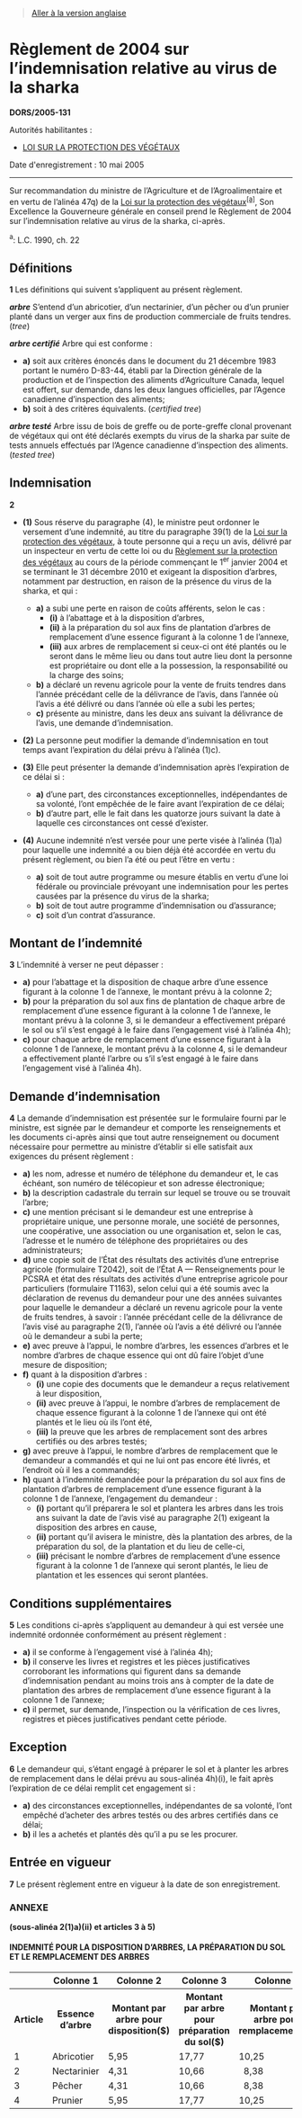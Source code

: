 > [Aller à la version anglaise](/en/Regulations/Statutory%20Orders%20and%20Regulations/2005/131.md)

# Règlement de 2004 sur l’indemnisation relative au virus de la sharka

**DORS/2005-131**

Autorités habilitantes : 
- [LOI SUR LA PROTECTION DES VÉGÉTAUX](/fr/Lois/Lois%20du%20Canada/1990/ch.%2022.md)

Date d'enregistrement : 10 mai 2005

----------

Sur recommandation du ministre de l’Agriculture et de l’Agroalimentaire et en vertu de l’alinéa 47q) de la [Loi sur la protection des végétaux](/fr/Lois/Lois%20du%20Canada/1990/ch.%2022.md)<sup><a href='#footnotea_f'>[a]</a></sup>, Son Excellence la Gouverneure générale en conseil prend le Règlement de 2004 sur l’indemnisation relative au virus de la sharka, ci-après.

<a name='footnotea_f'><sup>a</sup></a>: L.C. 1990, ch. 22<br />




## Définitions


**1** Les définitions qui suivent s’appliquent au présent règlement.

***arbre*** S’entend d’un abricotier, d’un nectarinier, d’un pêcher ou d’un prunier planté dans un verger aux fins de production commerciale de fruits tendres. (*tree*)

***arbre certifié*** Arbre qui est conforme :
- **a)** soit aux critères énoncés dans le document du 21 décembre 1983 portant le numéro D-83-44, établi par la Direction générale de la production et de l’inspection des aliments d’Agriculture Canada, lequel est offert, sur demande, dans les deux langues officielles, par l’Agence canadienne d’inspection des aliments;
- **b)** soit à des critères équivalents. (*certified tree*)

***arbre testé*** Arbre issu de bois de greffe ou de porte-greffe clonal provenant de végétaux qui ont été déclarés exempts du virus de la sharka par suite de tests annuels effectués par l’Agence canadienne d’inspection des aliments. (*tested tree*)




## Indemnisation


**2** 

- **(1)** Sous réserve du paragraphe (4), le ministre peut ordonner le versement d’une indemnité, au titre du paragraphe 39(1) de la [Loi sur la protection des végétaux](/fr/Lois/Lois%20du%20Canada/1990/ch.%2022.md), à toute personne qui a reçu un avis, délivré par un inspecteur en vertu de cette loi ou du [Règlement sur la protection des végétaux](/fr/Règlements/Décrets,%20ordonnances%20et%20règlements%20statutaires/95/212.md) au cours de la période commençant le 1<sup>er</sup> janvier 2004 et se terminant le 31 décembre 2010 et exigeant la disposition d’arbres, notamment par destruction, en raison de la présence du virus de la sharka, et qui :
	- **a)** a subi une perte en raison de coûts afférents, selon le cas :
		- **(i)** à l’abattage et à la disposition d’arbres,
		- **(ii)** à la préparation du sol aux fins de plantation d’arbres de remplacement d’une essence figurant à la colonne 1 de l’annexe,
		- **(iii)** aux arbres de remplacement si ceux-ci ont été plantés ou le seront dans le même lieu ou dans tout autre lieu dont la personne est propriétaire ou dont elle a la possession, la responsabilité ou la charge des soins;
	- **b)** a déclaré un revenu agricole pour la vente de fruits tendres dans l’année précédant celle de la délivrance de l’avis, dans l’année où l’avis a été délivré ou dans l’année où elle a subi les pertes;
	- **c)** présente au ministre, dans les deux ans suivant la délivrance de l’avis, une demande d’indemnisation.

- **(2)** La personne peut modifier la demande d’indemnisation en tout temps avant l’expiration du délai prévu à l’alinéa (1)c).

- **(3)** Elle peut présenter la demande d’indemnisation après l’expiration de ce délai si :
	- **a)** d’une part, des circonstances exceptionnelles, indépendantes de sa volonté, l’ont empêchée de le faire avant l’expiration de ce délai;
	- **b)** d’autre part, elle le fait dans les quatorze jours suivant la date à laquelle ces circonstances ont cessé d’exister.

- **(4)** Aucune indemnité n’est versée pour une perte visée à l’alinéa (1)a) pour laquelle une indemnité a ou bien déjà été accordée en vertu du présent règlement, ou bien l’a été ou peut l’être en vertu :
	- **a)** soit de tout autre programme ou mesure établis en vertu d’une loi fédérale ou provinciale prévoyant une indemnisation pour les pertes causées par la présence du virus de la sharka;
	- **b)** soit de tout autre programme d’indemnisation ou d’assurance;
	- **c)** soit d’un contrat d’assurance.




## Montant de l’indemnité


**3** L’indemnité à verser ne peut dépasser :
- **a)** pour l’abattage et la disposition de chaque arbre d’une essence figurant à la colonne 1 de l’annexe, le montant prévu à la colonne 2;
- **b)** pour la préparation du sol aux fins de plantation de chaque arbre de remplacement d’une essence figurant à la colonne 1 de l’annexe, le montant prévu à la colonne 3, si le demandeur a effectivement préparé le sol ou s’il s’est engagé à le faire dans l’engagement visé à l’alinéa 4h);
- **c)** pour chaque arbre de remplacement d’une essence figurant à la colonne 1 de l’annexe, le montant prévu à la colonne 4, si le demandeur a effectivement planté l’arbre ou s’il s’est engagé à le faire dans l’engagement visé à l’alinéa 4h).




## Demande d’indemnisation


**4** La demande d’indemnisation est présentée sur le formulaire fourni par le ministre, est signée par le demandeur et comporte les renseignements et les documents ci-après ainsi que tout autre renseignement ou document nécessaire pour permettre au ministre d’établir si elle satisfait aux exigences du présent règlement :
- **a)** les nom, adresse et numéro de téléphone du demandeur et, le cas échéant, son numéro de télécopieur et son adresse électronique;
- **b)** la description cadastrale du terrain sur lequel se trouve ou se trouvait l’arbre;
- **c)** une mention précisant si le demandeur est une entreprise à propriétaire unique, une personne morale, une société de personnes, une coopérative, une association ou une organisation et, selon le cas, l’adresse et le numéro de téléphone des propriétaires ou des administrateurs;
- **d)** une copie soit de l’État des résultats des activités d’une entreprise agricole (formulaire T2042), soit de l’État A — Renseignements pour le PCSRA et état des résultats des activités d’une entreprise agricole pour particuliers (formulaire T1163), selon celui qui a été soumis avec la déclaration de revenus du demandeur pour une des années suivantes pour laquelle le demandeur a déclaré un revenu agricole pour la vente de fruits tendres, à savoir : l’année précédant celle de la délivrance de l’avis visé au paragraphe 2(1), l’année où l’avis a été délivré ou l’année où le demandeur a subi la perte;
- **e)** avec preuve à l’appui, le nombre d’arbres, les essences d’arbres et le nombre d’arbres de chaque essence qui ont dû faire l’objet d’une mesure de disposition;
- **f)** quant à la disposition d’arbres :
	- **(i)** une copie des documents que le demandeur a reçus relativement à leur disposition,
	- **(ii)** avec preuve à l’appui, le nombre d’arbres de remplacement de chaque essence figurant à la colonne 1 de l’annexe qui ont été plantés et le lieu où ils l’ont été,
	- **(iii)** la preuve que les arbres de remplacement sont des arbres certifiés ou des arbres testés;
- **g)** avec preuve à l’appui, le nombre d’arbres de remplacement que le demandeur a commandés et qui ne lui ont pas encore été livrés, et l’endroit où il les a commandés;
- **h)** quant à l’indemnité demandée pour la préparation du sol aux fins de plantation d’arbres de remplacement d’une essence figurant à la colonne 1 de l’annexe, l’engagement du demandeur :
	- **(i)** portant qu’il préparera le sol et plantera les arbres dans les trois ans suivant la date de l’avis visé au paragraphe 2(1) exigeant la disposition des arbres en cause,
	- **(ii)** portant qu’il avisera le ministre, dès la plantation des arbres, de la préparation du sol, de la plantation et du lieu de celle-ci,
	- **(iii)** précisant le nombre d’arbres de remplacement d’une essence figurant à la colonne 1 de l’annexe qui seront plantés, le lieu de plantation et les essences qui seront plantées.




## Conditions supplémentaires


**5** Les conditions ci-après s’appliquent au demandeur à qui est versée une indemnité ordonnée conformément au présent règlement :
- **a)** il se conforme à l’engagement visé à l’alinéa 4h);
- **b)** il conserve les livres et registres et les pièces justificatives corroborant les informations qui figurent dans sa demande d’indemnisation pendant au moins trois ans à compter de la date de plantation des arbres de remplacement d’une essence figurant à la colonne 1 de l’annexe;
- **c)** il permet, sur demande, l’inspection ou la vérification de ces livres, registres et pièces justificatives pendant cette période.




## Exception


**6** Le demandeur qui, s’étant engagé à préparer le sol et à planter les arbres de remplacement dans le délai prévu au sous-alinéa 4h)(i), le fait après l’expiration de ce délai remplit cet engagement si :
- **a)** des circonstances exceptionnelles, indépendantes de sa volonté, l’ont empêché d’acheter des arbres testés ou des arbres certifiés dans ce délai;
- **b)** il les a achetés et plantés dès qu’il a pu se les procurer.




## Entrée en vigueur


**7** Le présent règlement entre en vigueur à la date de son enregistrement.




### **ANNEXE** 
**(sous-alinéa 2(1)a)(ii) et articles 3 à 5)**
#### INDEMNITÉ POUR LA DISPOSITION D’ARBRES, LA PRÉPARATION DU SOL ET LE REMPLACEMENT DES ARBRES
<table>
<tr>
<th></th>
<th>Colonne 1</th>
<th>Colonne 2</th>
<th>Colonne 3</th>
<th>Colonne 4</th>
</tr>
<tr>
<th>Article</th>
<th>Essence d’arbre</th>
<th>Montant par arbre pour disposition($)

</th>
<th>Montant par arbre pour préparation du sol($)

</th>
<th>Montant par arbre pour remplacement($)

</th>
</tr>
<tr>
<td>1</td>
<td>Abricotier</td>
<td>5,95</td>
<td>17,77</td>
<td>10,25</td>
</tr>
<tr>
<td>2</td>
<td>Nectarinier</td>
<td>4,31</td>
<td>10,66</td>
<td>  8,38</td>
</tr>
<tr>
<td>3</td>
<td>Pêcher</td>
<td>4,31</td>
<td>10,66</td>
<td>  8,38</td>
</tr>
<tr>
<td>4</td>
<td>Prunier</td>
<td>5,95</td>
<td>17,77</td>
<td>10,25</td>
</tr>
</table>


